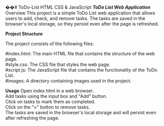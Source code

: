 ��#   T o D o - L i s t 
 
HTML CSS & JavaScript
 
_**ToDo List Web Application**_
Overview
This project is a simple ToDo List web application that allows users to add, check, and remove tasks. The tasks are saved in the browser's local storage, so they persist even after the page is refreshed.<br>

**Project Structure**

The project consists of the following files:

#index.html: The main HTML file that contains the structure of the web page.<br>
#style.css: The CSS file that styles the web page.<br>
#script.js: The JavaScript file that contains the functionality of the ToDo List.<br>
#images: A directory containing images used in the project.<br>


**Usage**
Open index.html in a web browser.<br>
Add tasks using the input box and "Add" button.<br>
Click on tasks to mark them as completed.<br>
Click on the "×" button to remove tasks.<br>
The tasks are saved in the browser's local storage and will persist even after refreshing the page.<br>
